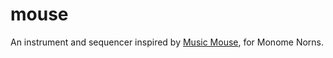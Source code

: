 # mouse

An instrument and sequencer inspired by [Music Mouse](https://en.wikipedia.org/wiki/Music_Mouse), for Monome Norns.